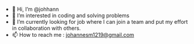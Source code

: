 - 👋 Hi, I’m @johhann
- 👀 I’m interested in coding and solving problems
- 🌱 I’m currently looking for job where I can join a team and put my effort in collaboration with others.
- 📫 How to reach me : johannesm1219@gmail.com

